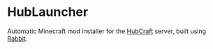 # HubLauncher

Automatic Minecraft mod installer for the [HubCraft](https://sites.google.com/site/hubcraftcentral/) server, built using [Rabbit](https://github.com/evhub/rabbit).
